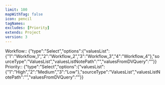 ```yaml
---
limit: 100
mapWithTag: false
icon: pencil
tagNames: 
excludes: [Priority]
extends: Project
version: 3
---
```


Workflow:: {"type":"Select","options":{"valuesList":{"1":"Workflow_1","2":"Workflow_2","3":"Workflow_3","4":"Workflow_4"},"sourceType":"ValuesList","valuesListNotePath":"","valuesFromDVQuery":""}}
Priority:: {"type":"Select","options":{"valuesList":{"1":"High","2":"Medium","3":"Low"},"sourceType":"ValuesList","valuesListNotePath":"","valuesFromDVQuery":""}}